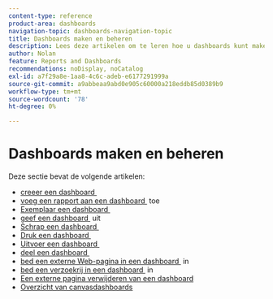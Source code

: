 ```yaml
---
content-type: reference
product-area: dashboards
navigation-topic: dashboards-navigation-topic
title: Dashboards maken en beheren
description: Lees deze artikelen om te leren hoe u dashboards kunt maken in Adobe Workfront.
author: Nolan
feature: Reports and Dashboards
recommendations: noDisplay, noCatalog
exl-id: a7f29a8e-1aa8-4c6c-adeb-e6177291999a
source-git-commit: a9abbeaa9abd0e905c60000a218eddb85d0389b9
workflow-type: tm+mt
source-wordcount: '78'
ht-degree: 0%

---
```


# Dashboards maken en beheren

<!-- Audited: 1/2025 -->

Deze sectie bevat de volgende artikelen:

* [&#x200B; creeer een dashboard &#x200B;](../../../reports-and-dashboards/dashboards/creating-and-managing-dashboards/create-dashboard.md)
* [&#x200B; voeg een rapport aan een dashboard &#x200B;](../../../reports-and-dashboards/dashboards/creating-and-managing-dashboards/add-report-dashboard.md) toe
* [&#x200B; Exemplaar een dashboard &#x200B;](../../../reports-and-dashboards/dashboards/creating-and-managing-dashboards/copy-dashboard.md)
* [&#x200B; geef een dashboard &#x200B;](../../../reports-and-dashboards/dashboards/creating-and-managing-dashboards/edit-dashboard.md) uit
* [&#x200B; Schrap een dashboard &#x200B;](../../../reports-and-dashboards/dashboards/creating-and-managing-dashboards/delete-dashboard.md)
* [&#x200B; Druk een dashboard &#x200B;](../../../reports-and-dashboards/dashboards/creating-and-managing-dashboards/print-dashboard.md)
* [&#x200B; Uitvoer een dashboard &#x200B;](../../../reports-and-dashboards/dashboards/creating-and-managing-dashboards/export-dashboard.md)
* [&#x200B; deel een dashboard &#x200B;](../../../reports-and-dashboards/dashboards/creating-and-managing-dashboards/share-dashboard.md)
* [&#x200B; bed een externe Web-pagina in een dashboard &#x200B;](../../../reports-and-dashboards/dashboards/creating-and-managing-dashboards/embed-external-web-page-dashboard.md) in
* [&#x200B; bed een verzoekrij in een dashboard &#x200B;](../../../reports-and-dashboards/dashboards/creating-and-managing-dashboards/embed-request-queue-dashboard.md) in
* [Een externe pagina verwijderen van een dashboard](../../../reports-and-dashboards/dashboards/creating-and-managing-dashboards/remove-external-page-from-dashboard.md)
* [Overzicht van canvasdashboards](../../../reports-and-dashboards/dashboards/creating-and-managing-dashboards/canvas-dashboards-overview.md)
